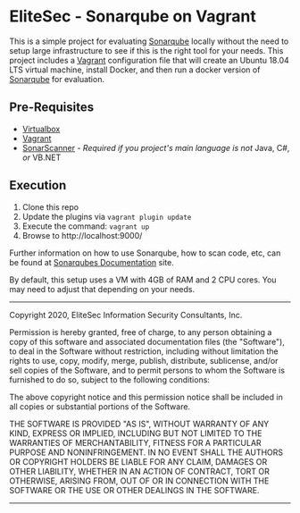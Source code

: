 # EliteSec - Sonarqube on Vagrant

This is a simple project for evaluating [Sonarqube](https://www.sonarqube.org/) locally without the need to setup large infrastructure to see if this is the right tool for your needs.  This project includes a [Vagrant](https://www.vagrantup.com/) configuration file that will create an Ubuntu 18.04 LTS virtual machine, install Docker, and then run a docker version of [Sonarqube](https://www.sonarqube.org/) for evaluation.

## Pre-Requisites

* [Virtualbox](https://www.virtualbox.org/)
* [Vagrant](https://www.vagrantup.com/)
* [SonarScanner](https://docs.sonarqube.org/latest/analysis/scan/sonarscanner/) - _Required if you project's main language is not_ Java, C#, _or_ VB.NET

## Execution

1. Clone this repo
2. Update the plugins via `vagrant plugin update`
3. Execute the command: `vagrant up`
4. Browse to http://localhost:9000/

Further information on how to use Sonarqube, how to scan code, etc, can be found at [Sonarqubes Documentation](https://docs.sonarqube.org/latest/) site.

By default, this setup uses a VM with 4GB of RAM and 2 CPU cores.  You may need to adjust that depending on your needs.

----

Copyright 2020, EliteSec Information Security Consultants, Inc.

Permission is hereby granted, free of charge, to any person obtaining a copy of this software and associated documentation files (the "Software"), to deal in the Software without restriction, including without limitation the rights to use, copy, modify, merge, publish, distribute, sublicense, and/or sell copies of the Software, and to permit persons to whom the Software is furnished to do so, subject to the following conditions:

The above copyright notice and this permission notice shall be included in all copies or substantial portions of the Software.

THE SOFTWARE IS PROVIDED "AS IS", WITHOUT WARRANTY OF ANY KIND, EXPRESS OR IMPLIED, INCLUDING BUT NOT LIMITED TO THE WARRANTIES OF MERCHANTABILITY, FITNESS FOR A PARTICULAR PURPOSE AND NONINFRINGEMENT. IN NO EVENT SHALL THE AUTHORS OR COPYRIGHT HOLDERS BE LIABLE FOR ANY CLAIM, DAMAGES OR OTHER LIABILITY, WHETHER IN AN ACTION OF CONTRACT, TORT OR OTHERWISE, ARISING FROM, OUT OF OR IN CONNECTION WITH THE SOFTWARE OR THE USE OR OTHER DEALINGS IN THE SOFTWARE.

----
